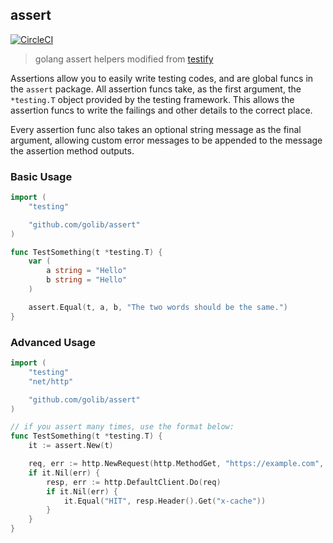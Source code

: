 ## assert

[![CircleCI](https://dl.circleci.com/status-badge/img/gh/golib/assert/tree/master.svg?style=svg)](https://dl.circleci.com/status-badge/redirect/gh/golib/assert/tree/master)

> golang assert helpers modified from [testify](https://github.com/stretchr/testify)

Assertions allow you to easily write testing codes, and are global funcs in the `assert` package.
All assertion funcs take, as the first argument, the `*testing.T` object provided by the
testing framework. This allows the assertion funcs to write the failings and other details to
the correct place.

Every assertion func also takes an optional string message as the final argument,
allowing custom error messages to be appended to the message the assertion method outputs.

### Basic Usage

```go
import (
    "testing"

    "github.com/golib/assert"
)

func TestSomething(t *testing.T) {
    var (
        a string = "Hello"
        b string = "Hello"
    )

    assert.Equal(t, a, b, "The two words should be the same.")
}
```

### Advanced Usage
```go
import (
    "testing"
    "net/http"

    "github.com/golib/assert"
)

// if you assert many times, use the format below:
func TestSomething(t *testing.T) {
    it := assert.New(t)

    req, err := http.NewRequest(http.MethodGet, "https://example.com", nil)
    if it.Nil(err) {
        resp, err := http.DefaultClient.Do(req)
        if it.Nil(err) {
            it.Equal("HIT", resp.Header().Get("x-cache"))
        }
    }
}
```
